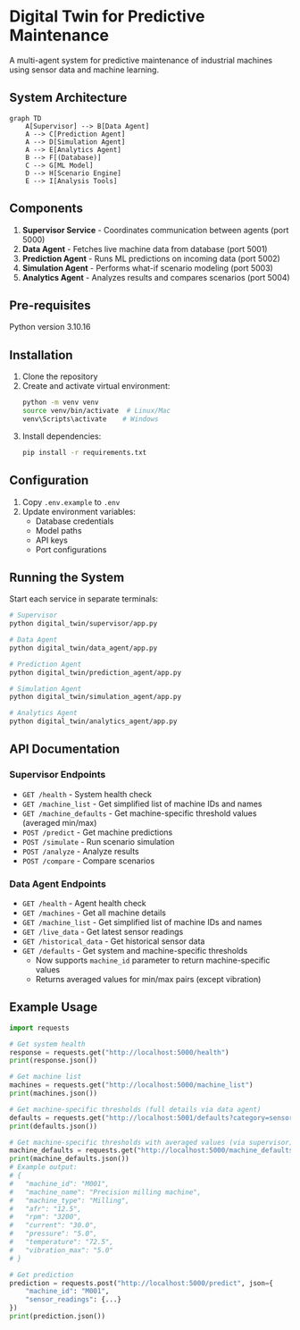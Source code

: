 # Digital Twin for Predictive Maintenance

A multi-agent system for predictive maintenance of industrial machines using sensor data and machine learning.

## System Architecture

```mermaid
graph TD
    A[Supervisor] --> B[Data Agent]
    A --> C[Prediction Agent] 
    A --> D[Simulation Agent]
    A --> E[Analytics Agent]
    B --> F[(Database)]
    C --> G[ML Model]
    D --> H[Scenario Engine]
    E --> I[Analysis Tools]
```

## Components

1. **Supervisor Service** - Coordinates communication between agents (port 5000)
2. **Data Agent** - Fetches live machine data from database (port 5001)
3. **Prediction Agent** - Runs ML predictions on incoming data (port 5002)
4. **Simulation Agent** - Performs what-if scenario modeling (port 5003)  
5. **Analytics Agent** - Analyzes results and compares scenarios (port 5004)

## Pre-requisites

Python version 3.10.16

## Installation

1. Clone the repository
2. Create and activate virtual environment:
   ```bash
   python -m venv venv
   source venv/bin/activate  # Linux/Mac
   venv\Scripts\activate    # Windows
   ```
3. Install dependencies:
   ```bash
   pip install -r requirements.txt
   ```

## Configuration

1. Copy `.env.example` to `.env`
2. Update environment variables:
   - Database credentials
   - Model paths
   - API keys
   - Port configurations

## Running the System

Start each service in separate terminals:

```bash
# Supervisor
python digital_twin/supervisor/app.py

# Data Agent  
python digital_twin/data_agent/app.py

# Prediction Agent
python digital_twin/prediction_agent/app.py

# Simulation Agent
python digital_twin/simulation_agent/app.py

# Analytics Agent
python digital_twin/analytics_agent/app.py
```

## API Documentation

### Supervisor Endpoints

- `GET /health` - System health check
- `GET /machine_list` - Get simplified list of machine IDs and names
- `GET /machine_defaults` - Get machine-specific threshold values (averaged min/max)
- `POST /predict` - Get machine predictions
- `POST /simulate` - Run scenario simulation
- `POST /analyze` - Analyze results
- `POST /compare` - Compare scenarios

### Data Agent Endpoints

- `GET /health` - Agent health check
- `GET /machines` - Get all machine details
- `GET /machine_list` - Get simplified list of machine IDs and names
- `GET /live_data` - Get latest sensor readings
- `GET /historical_data` - Get historical sensor data
- `GET /defaults` - Get system and machine-specific thresholds
  - Now supports `machine_id` parameter to return machine-specific values
  - Returns averaged values for min/max pairs (except vibration)

## Example Usage

```python
import requests

# Get system health
response = requests.get("http://localhost:5000/health")
print(response.json())

# Get machine list
machines = requests.get("http://localhost:5000/machine_list")
print(machines.json())

# Get machine-specific thresholds (full details via data agent)
defaults = requests.get("http://localhost:5001/defaults?category=sensor_thresholds")
print(defaults.json())

# Get machine-specific thresholds with averaged values (via supervisor)
machine_defaults = requests.get("http://localhost:5000/machine_defaults?machine_id=M001")
print(machine_defaults.json())
# Example output:
# {
#   "machine_id": "M001",
#   "machine_name": "Precision milling machine", 
#   "machine_type": "Milling",
#   "afr": "12.5",
#   "rpm": "3200", 
#   "current": "30.0",
#   "pressure": "5.0",
#   "temperature": "72.5",
#   "vibration_max": "5.0"
# }

# Get prediction
prediction = requests.post("http://localhost:5000/predict", json={
    "machine_id": "M001",
    "sensor_readings": {...}
})
print(prediction.json())
